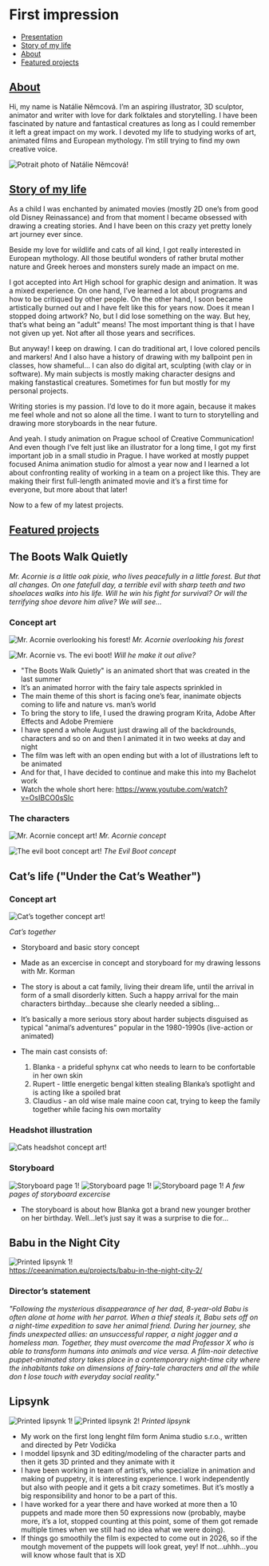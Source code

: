 # First impression

- [Presentation](Presentation.md)
- [Story of my life](Story_of_my_life.md)
- [About](About.md)
- [Featured projects](FeaturedProjects.md)

## [About](About.md)

Hi, my name is Natálie Němcová. 
I’m an aspiring illustrator, 3D sculptor, animator and writer with love for dark folktales and storytelling. 
I have been fascinated by nature and fantastical creatures as long as I could remember it left a great impact on my work. 
I devoted my life to studying works of art, animated films and European mythology. 
I’m still trying to find my own creative voice. 

 ![Potrait photo of Natálie Němcová!](Photos/potrait_photo.jpg) 
 
## [Story of my life](Story_of_my_life.md)

As a child I was enchanted by animated movies (mostly 2D one’s from good old Disney Reinassance) and from that moment I became obsessed with drawing a creating stories. And I have been on this crazy yet pretty lonely art journey ever since. 

Beside my love for wildlife and cats of all kind, I got really interested in European mythology. All those beutiful wonders of rather brutal mother nature and Greek heroes and monsters surely made an impact on me. 

I got accepted into Art High school for graphic design and animation. It was a mixed experience. On one hand, I’ve learned a lot about programs and how to be critiqued by other people. On the other hand, I soon became artistically burned out and I have felt like this for years now. Does it mean I stopped doing artwork? No, but I did lose something on the way. But hey, that’s what being an "adult" means! The most important thing is that I have not given up yet. Not after all those years and secrifices. 

But anyway! I keep on drawing. I can do traditional art, I love colored pencils and markers! And I also have a history of drawing with my ballpoint pen in classes, how shameful... I can also do digital art, sculpting (with clay or in software). My main subjects is mostly making character designs and making fanstastical creatures. Sometimes for fun but mostly for my personal projects. 

Writing stories is my passion. I’d love to do it more again, because it makes me feel whole and not so alone all the time. I want to turn to storytelling and drawing more storyboards in the near future. 

And yeah. I study animation on Prague school of Creative Communication! And even though I’ve felt just like an illustrator for a long time, I got my first important job in a small studio in Prague. I have worked at mostly puppet focused Anima animation studio for almost a year now and I learned a lot about confronting reality of working in a team on a project like this. They are making their first full-length animated movie and it’s a first time for everyone, but more about that later! 

Now to a few of my latest projects. 


## [Featured projects](FeaturedProjects.md) 

## The Boots Walk Quietly

_Mr. Acornie is a little oak pixie, who lives peacefully in a little forest. But that all changes. On one fatefull day, a terrible evil with sharp teeth and two shoelaces walks into his life. Will he win his fight for survival? Or will the terrifying shoe devore him alive? We will see…_

### Concept art

![Mr. Acornie overlooking his forest!](shot_1_concept.jpg) 
_Mr. Acornie overlooking his forest_

![Mr. Acornie vs. The evi boot!](Photos/18_shot_fightscene.png) 
_Will he make it out alive?_

- "The Boots Walk Quietly" is an animated short that was created in the last summer
- It’s an animated horror with the fairy tale aspects sprinkled in
- The main theme of this short is facing one’s fear, inanimate objects coming to life and nature vs. man’s world 
- To bring the story to life, I used the drawing program Krita, Adobe After Effects and Adobe Premiere
- I have spend a whole August just drawing all of the backdrounds, characters and so on and then I animated it in two weeks at day and night 
- The film was left with an open ending but with a lot of illustrations left to be animated
- And for that, I have decided to continue and make this into my Bachelot work
- Watch the whole short here: https://www.youtube.com/watch?v=OsIBCO0sSIc

 ### The characters

 ![Mr. Acornie concept art!](Photos/pan_zaloudek_loutka_02.PNG)
 _Mr. Acornie concept_ 

 ![The evil boot concept art!](Photos/boot_concept_art.jpg)
_The Evil Boot concept_

## Cat’s life ("Under the Cat’s Weather")

### Concept art
![Cat’s together concept art!](Photos/cats_together.jpg)

_Cat’s together_

- Storyboard and basic story concept
- Made as an excercise in concept and storyboard for my drawing lessons with Mr. Korman 
- The story is about a cat family, living their dream life, until the arrival in form of a small disorderly kitten. Such a happy arrival for the main characters birthday...because she clearly needed a sibling...  
- It’s basically a more serious story about harder subjects disguised as typical "animal’s adventures" popular in the 1980-1990s (live-action or animated)
  
- The main cast consists of:
  1. Blanka - a prideful sphynx cat who needs to learn to be confortable in her own skin
  2. Rupert - little energetic bengal kitten stealing Blanka’s spotlight and is acting like a spoiled brat
  3. Claudius - an old wise male maine coon cat, trying to keep the family together while facing his own mortality
 
### Headshot illustration
![Cats headshot concept art!](Photos/cats_headshot.png)

### Storyboard 
![Storyboard page 1!](Photos/storyboard_1.png)
![Storyboard page 1!](Photos/storyboard_2.png)
![Storyboard page 1!](Photos/storyboard_3.png)
_A few pages of storyboard excercise_

- The storyboard is about how Blanka got a brand new younger brother on her birthday. Well...let’s just say it was a surprise to die for... 


## Babu in the Night City 

![Printed lipsynk 1!](Photos/Babu4_web.jpeg)  
https://ceeanimation.eu/projects/babu-in-the-night-city-2/ 

### Director’s statement
_"Following the mysterious disappearance of her dad, 8-year-old Babu is often alone at home with her parrot. When a thief steals it, Babu sets off on a night-time expedition to save her animal friend. During her journey, she finds unexpected allies: an unsuccessful rapper, a night jogger and a homeless man. Together, they must overcome the mad Professor X who is able to transform humans into animals and vice versa. A film-noir detective puppet-animated story takes place in a contemporary night-time city where the inhabitants take on dimensions of fairy-tale characters and all the while don ́t lose touch with everyday social reality."_ 

## Lipsynk

![Printed lipsynk 1!](Photos/lipsynk_1.jpg)
![Printed lipsynk 2!](Photos/lipsynk_2.jpg)
_Printed lipsynk_

- My work on the first long lenght film form Anima studio s.r.o., written and directed by Petr Vodička
- I moddel lipsynk and 3D editing/modeling of the character parts and then it gets 3D printed and they animate with it
- I have been working in team of artist’s, who specialize in animation and making of puppetry, it is interesting experience. I work independently but also with people and it gets a bit crazy sometimes. But it’s mostly a big responsibility and honor to be a part of this.
- I have worked for a year there and have worked at more then a 10 puppets and made more then 50 expressions now (probably, maybe more, it’s a lot, stopped counting at this point, some of them got remade multiple times when we still had no idea what we were doing). 
- If things go smoothily the film is expected to come out in 2026, so if the moutgh movement of the puppets will look great, yey! If not...uhhh...you will know whose fault that is XD 

